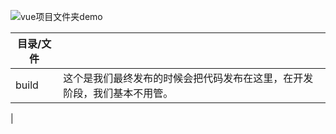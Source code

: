 ![vue项目文件夹demo](http://ww4.sinaimg.cn/large/0060lm7Tgw1f9ssmtv2jrj305x0axmxl.jpg)

| 目录/文件 | |
|----------|-|
|build  |这个是我们最终发布的时候会把代码发布在这里，在开发阶段，我们基本不用管。
|
